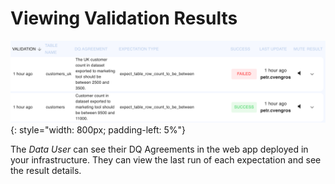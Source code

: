 # Viewing Validation Results

![](../images/settle-dq/web-app.png){: style="width: 800px; padding-left: 5%"}

The *Data User* can see their DQ Agreements in the web app deployed in your infrastructure. They can view the last run of each expectation and see the result details. 
